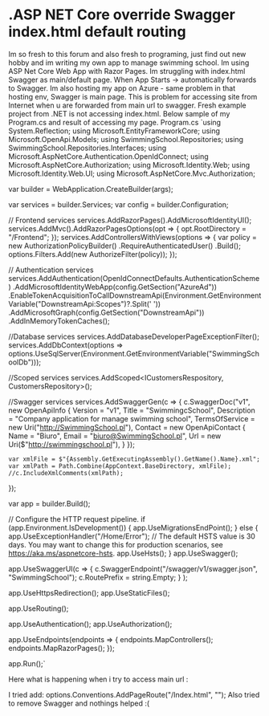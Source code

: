 
# .ASP NET Core override Swagger index.html default routing

Im so fresh to this forum and also fresh to programing, just find out new hobby and im writing my own app to manage swimming school. Im using ASP Net Core Web App with Razor Pages. Im struggling with index.html Swagger as main/default page. When App Starts -> automatically forwards to Swagger. Im also hosting my app on Azure - same problem in that hosting env, Swagger is main page. This is problem for accessing site from Internet when u are forwarded from main url to swagger. Fresh example project from .NET is not accessing index.html. Below sample of my Program.cs and result of accessing my page.
Program.cs
`using System.Reflection;
using Microsoft.EntityFrameworkCore;
using Microsoft.OpenApi.Models;
using SwimmingSchool.Repositories;
using SwimmingSchool.Repositories.Interfaces;
using Microsoft.AspNetCore.Authentication.OpenIdConnect;
using Microsoft.AspNetCore.Authorization;
using Microsoft.Identity.Web;
using Microsoft.Identity.Web.UI;
using Microsoft.AspNetCore.Mvc.Authorization;

var builder = WebApplication.CreateBuilder(args);

var services = builder.Services;
var config = builder.Configuration;

// Frontend services
services.AddRazorPages().AddMicrosoftIdentityUI();
services.AddMvc().AddRazorPagesOptions(opt => {
    opt.RootDirectory = "/Frontend";
});
services.AddControllersWithViews(options =>
{
    var policy = new AuthorizationPolicyBuilder()
        .RequireAuthenticatedUser()
        .Build();
    options.Filters.Add(new AuthorizeFilter(policy));
});

// Authentication services
services.AddAuthentication(OpenIdConnectDefaults.AuthenticationScheme)
                .AddMicrosoftIdentityWebApp(config.GetSection("AzureAd"))
                    .EnableTokenAcquisitionToCallDownstreamApi(Environment.GetEnvironmentVariable("DownstreamApi:Scopes")?.Split(' '))
                        .AddMicrosoftGraph(config.GetSection("DownstreamApi"))
                        .AddInMemoryTokenCaches();

//Database services
services.AddDatabaseDeveloperPageExceptionFilter();
services.AddDbContext<SwimmingSchoolDbContext>(options => options.UseSqlServer(Environment.GetEnvironmentVariable("SwimmingSchoolDb")));

//Scoped services
services.AddScoped<ICustomersRespository, CustomersRepository>();

//Swagger services
services.AddSwaggerGen(c =>
{
    c.SwaggerDoc("v1", new OpenApiInfo
    {
        Version = "v1",
        Title = "SwimmingcSchool",
        Description = "Company application for manage swimming school",
        TermsOfService = new Uri("http://SwimmingSchool.pl"),
        Contact = new OpenApiContact
        {
            Name = "Biuro",
            Email = "biuro@SwimmingSchool.pl",
            Url = new Uri($"http://swimmingschool.pl"),
        }
    });

    var xmlFile = $"{Assembly.GetExecutingAssembly().GetName().Name}.xml";
    var xmlPath = Path.Combine(AppContext.BaseDirectory, xmlFile);
    //c.IncludeXmlComments(xmlPath);

});


var app = builder.Build();

// Configure the HTTP request pipeline.
if (app.Environment.IsDevelopment())
{
    app.UseMigrationsEndPoint();
}
else
{
    app.UseExceptionHandler("/Home/Error");
    // The default HSTS value is 30 days. You may want to change this for production scenarios, see https://aka.ms/aspnetcore-hsts.
    app.UseHsts();
}
app.UseSwagger();

app.UseSwaggerUI(c =>
{
    c.SwaggerEndpoint("/swagger/v1/swagger.json", "SwimmingSchool");
    c.RoutePrefix = string.Empty;
}
);

app.UseHttpsRedirection();
app.UseStaticFiles();

app.UseRouting();

app.UseAuthentication();
app.UseAuthorization();

app.UseEndpoints(endpoints =>
{
    endpoints.MapControllers();
    endpoints.MapRazorPages();
});

app.Run();`

Here what is happening when i try to access main url :

I tried add:
options.Conventions.AddPageRoute("/Index.html", "");
Also tried to remove Swagger and nothings helped :(

        